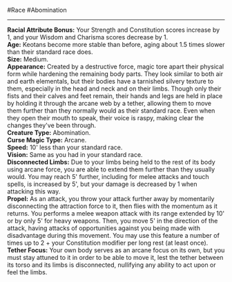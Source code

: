 #Race #Abomination
- - -
**Racial Attribute Bonus:** Your Strength and Constitution scores increase by 1, and your Wisdom and Charisma scores decrease by 1.  
**Age:** Keotans become more stable than before, aging about 1.5 times slower than their standard race does.  
**Size:** Medium.  
**Appearance:** Created by a destructive force, magic tore apart their physical form while hardening the remaining body parts. They look similar to both air and earth elementals, but their bodies have a tarnished silvery texture to them, especially in the head and neck and on their limbs. Though only their fists and their calves and feet remain, their hands and legs are held in place by holding it through the arcane web by a tether, allowing them to move them further than they normally would as their standard race. Even when they open their mouth to speak, their voice is raspy, making clear the changes they've been through.  
**Creature Type:** Abomination.  
**Curse Magic Type:** Arcane.  
**Speed:** 10' less than your standard race.  
**Vision:** Same as you had in your standard race.  
**Disconnected Limbs:** Due to your limbs being held to the rest of its body using arcane force, you are able to extend them further than they usually would. You may reach 5' further, including for melee attacks and touch spells, is increased by 5', but your damage is decreased by 1 when attacking this way.  
**Propel:** As an attack, you throw your attack further away by momentarily disconnecting the attraction force to it, then flies with the momentum as it returns. You performs a melee weapon attack with its range extended by 10' or by only 5' for heavy weapons. Then, you move 5' in the direction of the attack, having attacks of opportunities against you being made with disadvantage during this movement. You may use this feature a number of times up to 2 + your Constitution modifier per long rest (at least once).  
**Tether Focus:** Your own body serves as an arcane focus on its own, but you must stay attuned to it in order to be able to move it, lest the tether between its torso and its limbs is disconnected, nullifying any ability to act upon or feel the limbs.